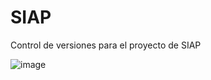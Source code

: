 # SIAP
Control de versiones para el proyecto de SIAP



![image](https://github.com/KING-V2/SIAP/assets/52724175/bbcac1ee-1b73-4778-b26c-c00e7d60680d)
